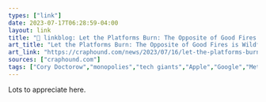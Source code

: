 ```yaml
---
types: ["link"]
date: 2023-07-17T06:28:59-04:00
layout: link
title: "🔗 linkblog: Let the Platforms Burn: The Opposite of Good Fires is Wildfires | Cory Doctorow's craphound.com'"
art_title: "Let the Platforms Burn: The Opposite of Good Fires is Wildfires | Cory Doctorow's craphound.com"
art_link: "https://craphound.com/news/2023/07/16/let-the-platforms-burn-the-opposite-of-good-fires-is-wildfires/"
sources: ["craphound.com"]
tags: ["Cory Doctorow","monopolies","tech giants","Apple","Google","Meta","Facebook","interoperability","privacy"]
---
```

Lots to appreciate here.  
 

